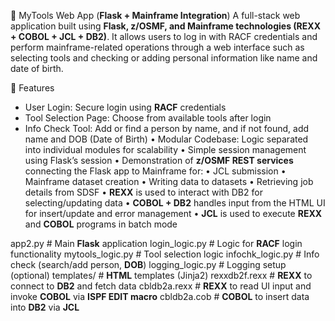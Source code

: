 🚀 MyTools Web App (**Flask + Mainframe Integration**)
A full-stack web application built using **Flask, z/OSMF, and Mainframe technologies (REXX + COBOL + JCL + DB2)**. It allows users to log in with RACF credentials and perform mainframe-related operations through a web interface such as selecting tools and checking or adding personal information like name and date of birth.

🚀 Features
- User Login: Secure login using **RACF** credentials
- Tool Selection Page: Choose from available tools after login
- Info Check Tool: Add or find a person by name, and if not found, add name and DOB (Date of Birth)
•	Modular Codebase: Logic separated into individual modules for scalability
•	Simple session management using Flask’s session
•	Demonstration of **z/OSMF REST services** connecting the Flask app to Mainframe for:
•	JCL submission
•	Mainframe dataset creation
•	Writing data to datasets
•	Retrieving job details from SDSF
•	**REXX** is used to interact with DB2 for selecting/updating data
•	**COBOL + DB2** handles input from the HTML UI for insert/update and error management
•	**JCL** is used to execute **REXX** and **COBOL** programs in batch mode


app2.py              # Main **Flask** application
login_logic.py       # Logic for **RACF** login functionality
mytools_logic.py     # Tool selection logic
infochk_logic.py     # Info check (search/add person, **DOB**)
logging_logic.py     # Logging setup (optional)
templates/           # **HTML** templates (Jinja2)
rexxdb2f.rexx        # **REXX** to connect to **DB2** and fetch data
cbldb2a.rexx         # **REXX** to read UI input and invoke **COBOL** via **ISPF EDIT macro**
cbldb2a.cob          # **COBOL** to insert data into **DB2** via **JCL**

